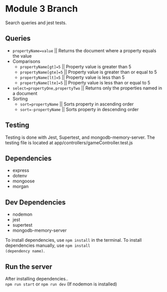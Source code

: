 # Module 3 Branch
Search queries and jest tests.
## Queries
- <code>propertyName=value</code> || Returns the document where a property equals the value
- Comparisons
  - <code>propertyName[gt]=5</code> || Property value is greater than 5
  - <code>propertyName[gte]=5</code> || Property value is greater than or equal to 5
  - <code>propertyName[lt]=5</code> || Property value is less than 5
  - <code>propertyName[lte]=5</code> || Property value is less than or equal to 5
- <code>select=propertyOne,propertyTwo</code> || Returns only the properties named in a document
- Sorting
  - <code>sort=propertyName</code> || Sorts property in ascending order
  - <code>sort=-propertyName</code> || Sorts property in descending order
## Testing
Testing is done with Jest, Supertest, and mongodb-memory-server. The testing file is located at app/controllers/gameController.test.js
## Dependencies
- express
- dotenv
- mongoose
- morgan
## Dev Dependencies
- nodemon
- jest
- supertest
- mongodb-memory-server

To install dependencies, use <code>npm install</code> in the terminal. To install dependencies manually, use <code>npm install (dependency name)</code>.
## Run the server
After installing dependencies..<br>
<code>npm run start</code> or <code>npm run dev</code> (If nodemon is installed)
